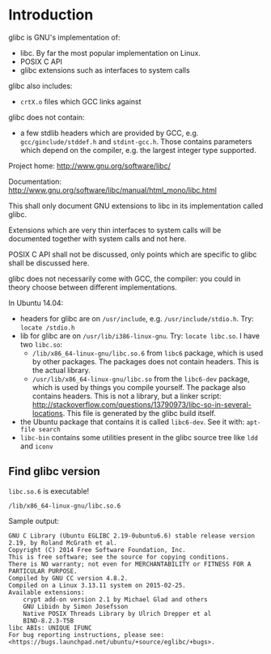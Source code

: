# Introduction

glibc is GNU's implementation of:

- libc. By far the most popular implementation on Linux.
- POSIX C API
- glibc extensions such as interfaces to system calls

glibc also includes:

- `crtX.o` files which GCC links against

glibc does not contain:

- a few stdlib headers which are provided by GCC, e.g. `gcc/ginclude/stddef.h` and `stdint-gcc.h`. Those contains parameters which depend on the compiler, e.g. the largest integer type supported.

Project home: <http://www.gnu.org/software/libc/>

Documentation: <http://www.gnu.org/software/libc/manual/html_mono/libc.html>

This shall only document GNU extensions to libc in its implementation called glibc.

Extensions which are very thin interfaces to system calls will be documented together with system calls and not here.

POSIX C API shall not be discussed, only points which are specific to glibc shall be discussed here.

glibc does not necessarily come with GCC, the compiler: you could in theory choose between different implementations.

In Ubuntu 14.04:

-   headers for glibc are on `/usr/include`, e.g. `/usr/include/stdio.h`. Try: `locate /stdio.h`
-   lib for glibc are on `/usr/lib/i386-linux-gnu`. Try: `locate libc.so`. I have two `libc.so`:
    - `/lib/x86_64-linux-gnu/libc.so.6` from `libc6` package, which is used by other packages. The packages does not contain headers. This is the actual library.
    - `/usr/lib/x86_64-linux-gnu/libc.so` from the `libc6-dev` package, which is used by things you compile yourself. The package also contains headers. This is not a library, but a linker script: <http://stackoverflow.com/questions/13790973/libc-so-in-several-locations>. This file is generated by the glibc build itself.
-   the Ubuntu package that contains it is called `libc6-dev`. See it with: `apt-file search `
-   `libc-bin` contains some utilities present in the glibc source tree like `ldd` and `iconv`

## Find glibc version

`libc.so.6` is executable!

    /lib/x86_64-linux-gnu/libc.so.6

Sample output:

    GNU C Library (Ubuntu EGLIBC 2.19-0ubuntu6.6) stable release version 2.19, by Roland McGrath et al.
    Copyright (C) 2014 Free Software Foundation, Inc.
    This is free software; see the source for copying conditions.
    There is NO warranty; not even for MERCHANTABILITY or FITNESS FOR A
    PARTICULAR PURPOSE.
    Compiled by GNU CC version 4.8.2.
    Compiled on a Linux 3.13.11 system on 2015-02-25.
    Available extensions:
        crypt add-on version 2.1 by Michael Glad and others
        GNU Libidn by Simon Josefsson
        Native POSIX Threads Library by Ulrich Drepper et al
        BIND-8.2.3-T5B
    libc ABIs: UNIQUE IFUNC
    For bug reporting instructions, please see:
    <https://bugs.launchpad.net/ubuntu/+source/eglibc/+bugs>.
